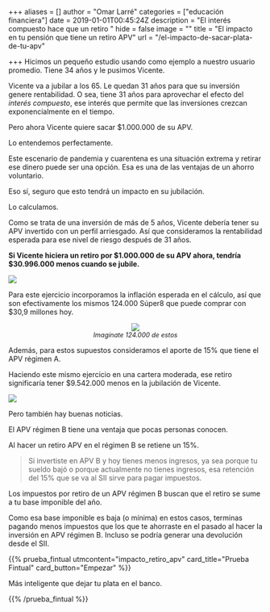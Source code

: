 +++
aliases = []
author = "Omar Larré"
categories = ["educación financiera"]
date = 2019-01-01T00:45:24Z
description = "El interés compuesto hace que un retiro "
hide = false
image = ""
title = "El impacto en tu pensión que tiene un retiro APV"
url = "/el-impacto-de-sacar-plata-de-tu-apv"

+++
Hicimos un pequeño estudio usando como ejemplo a nuestro usuario promedio. Tiene 34 años y le pusimos Vicente.

Vicente va a jubilar a los 65. Le quedan 31 años para que su inversión genere rentabilidad. O sea, tiene 31 años para aprovechar el efecto del _interés compuesto_, ese interés que permite que las inversiones crezcan exponencialmente en el tiempo.

Pero ahora Vicente quiere sacar $1.000.000 de su APV.

Lo entendemos perfectamente.

Este escenario de pandemia y cuarentena es una situación extrema y retirar ese dinero puede ser una opción. Esa es una de las ventajas de un ahorro voluntario.

Eso sí, seguro que esto tendrá un impacto en su jubilación.

Lo calculamos.

Como se trata de una inversión de más de 5 años, Vicente debería tener su APV invertido con un perfil arriesgado. Así que consideramos la rentabilidad esperada para ese nivel de riesgo después de 31 años.

**Si Vicente hiciera un retiro por $1.000.000 de su APV ahora, tendría $30.996.000 menos cuando se jubile.**

![](/uploads/2020-06-16/apv-muy-arriesgado.png)

Para este ejercicio incorporamos la inflación esperada en el cálculo, así que son efectivamente los mismos 124.000 Súper8 que puede comprar con $30,9 millones hoy.

<div style="text-align:center"> <figure> <img src="/uploads/2020-06-16/super8.gif"> <figcaption style="display:block;text-align:center;font-size:.8rem"><i>Imagínate 124.000 de estos</i></figcaption> </figure> </div>

Además, para estos supuestos consideramos el aporte de 15% que tiene el APV régimen A.

Haciendo este mismo ejercicio en una cartera moderada, ese retiro significaría tener $9.542.000 menos en la jubilación de Vicente.

![](/uploads/2020-06-16/apv-moderado.png)

Pero también hay buenas noticias.

El APV régimen B tiene una ventaja que pocas personas conocen.

Al hacer un retiro APV en el régimen B se retiene un 15%.

> Si invertiste en APV B y hoy tienes menos ingresos, ya sea porque tu sueldo bajó o porque actualmente no tienes ingresos, esa retención del 15% que se va al SII sirve para pagar impuestos.

Los impuestos por retiro de un APV régimen B buscan que el retiro se sume a tu base imponible del año.

Como esa base imponible es baja (o mínima) en estos casos, terminas pagando menos impuestos que los que te ahorraste en el pasado al hacer la inversión en APV régimen B. Incluso se podría generar una devolución desde el SII.

{{% prueba_fintual
utmcontent="impacto_retiro_apv"
card_title="Prueba Fintual"
card_button="Empezar" %}}

Más inteligente que dejar tu plata en el banco.

{{% /prueba_fintual %}}